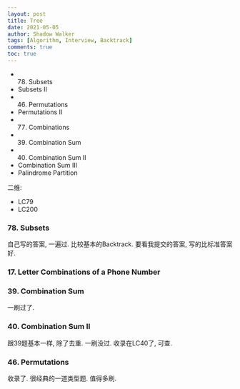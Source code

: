 ```yaml
---
layout: post
title: Tree
date: 2021-05-05
author: Shadow Walker
tags: [Algorithm, Interview, Backtrack]
comments: true
toc: true
---
```


* 78. Subsets
* Subsets II
* 46. Permutations
* Permutations II
* 77. Combinations
* 39. Combination Sum
* 40. Combination Sum II
* Combination Sum III
* Palindrome Partition

二维: 
- LC79
- LC200

### 78. Subsets

自己写的答案, 一遍过. 比较基本的Backtrack.  要看我提交的答案, 写的比标准答案好. 

### 17. Letter Combinations of a Phone Number

### 39. Combination Sum

一刷过了. 

### 40. Combination Sum II

跟39题基本一样, 除了去重. 一刷没过. 收录在LC40了, 可查. 

### 46. Permutations

收录了. 很经典的一道类型题. 值得多刷. 



